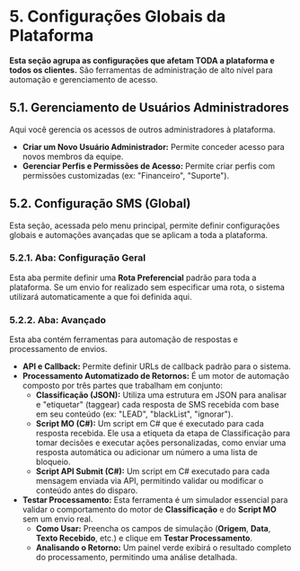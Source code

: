 # 5. Configurações Globais da Plataforma

**Esta seção agrupa as configurações que afetam TODA a plataforma e todos os clientes.** São ferramentas de administração de alto nível para automação e gerenciamento de acesso.

## 5.1. Gerenciamento de Usuários Administradores

Aqui você gerencia os acessos de outros administradores à plataforma.

* **Criar um Novo Usuário Administrador:** Permite conceder acesso para novos membros da equipe.
* **Gerenciar Perfis e Permissões de Acesso:** Permite criar perfis com permissões customizadas (ex: "Financeiro", "Suporte").

## 5.2. Configuração SMS (Global)

Esta seção, acessada pelo menu principal, permite definir configurações globais e automações avançadas que se aplicam a toda a plataforma.

### 5.2.1. Aba: Configuração Geral

Esta aba permite definir uma **Rota Preferencial** padrão para toda a plataforma. Se um envio for realizado sem especificar uma rota, o sistema utilizará automaticamente a que foi definida aqui.

### 5.2.2. Aba: Avançado

Esta aba contém ferramentas para automação de respostas e processamento de envios.

* **API e Callback:** Permite definir URLs de callback padrão para o sistema.
* **Processamento Automatizado de Retornos:** É um motor de automação composto por três partes que trabalham em conjunto:
    * **Classificação (JSON):** Utiliza uma estrutura em JSON para analisar e "etiquetar" (taggear) cada resposta de SMS recebida com base em seu conteúdo (ex: "LEAD", "blackList", "ignorar").
    * **Script MO (C#):** Um script em C# que é executado para cada resposta recebida. Ele usa a etiqueta da etapa de Classificação para tomar decisões e executar ações personalizadas, como enviar uma resposta automática ou adicionar um número a uma lista de bloqueio.
    * **Script API Submit (C#):** Um script em C# executado para cada mensagem enviada via API, permitindo validar ou modificar o conteúdo antes do disparo.
* **Testar Processamento:** Esta ferramenta é um simulador essencial para validar o comportamento do motor de **Classificação** e do **Script MO** sem um envio real.
    * **Como Usar:** Preencha os campos de simulação (**Origem**, **Data**, **Texto Recebido**, etc.) e clique em **Testar Processamento**.
    * **Analisando o Retorno:** Um painel verde exibirá o resultado completo do processamento, permitindo uma análise detalhada.